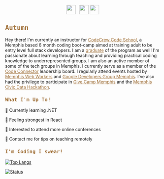 <p align='center'>
<a href="https://dev.to/autumn_ragland"><img height="30" src="https://raw.githubusercontent.com/WaylonWalker/WaylonWalker/main/icon/dev.png"></a>&nbsp;&nbsp;
<a href="https://instagram.com/autumn_tech"><img height="30" src="https://github.com/WaylonWalker/WaylonWalker/blob/main/icon/instagram.jpg?raw=true"></a>
<a href="https://www.linkedin.com/in/autumn-ragland/"><img height="30" src="https://github.com/WaylonWalker/WaylonWalker/blob/main/icon/linkedin.png?raw=true"></a>
</p>

<h2 style="color: #a1723b; font-family: 'Inconsolata', monospace;">Autumn</h2> 
Hey there! I'm currently an instructor for <a style="color: #a1723b;" href="https://code-crew.org/">CodeCrew Code School</a>, a Memphis based 6 month coding boot-camp aimed at training adult to be entry level full stack developers. I am a <a style="color: #a1723b;" href="https://https://www.code-crew.org/alumni-portfolios">graduate</a> of the program as well! I'm passionate about learning through teaching and providing practical coding knowledge to underrepresented groups. I am also an active member of some of the tech groups in Memphis. I currently serve as a member of the <a style="color: #a1723b;" href="https://codeconnector.io/">Code Connector</a> leadership board. I regularly attend events hosted by <a style="color: #a1723b;" href="https://memphiswebworkers.com/ ">Memphis Web Workers</a> and <a style="color: #a1723b;" href="https://www.linkedin.com/company/gdg-memphis/">Google Developers Group Memphis</a>. I've also had the privilege to participate in <a style="color: #a1723b;" href="https://www.givecampmemphis.org/">Give Camp Memphis</a> and the <a style="color: #a1723b;" href="https://memphisdatahack.com/">Memphis Civic Data Hackathon</a>.

<h3 style="color: #a1723b; font-family: 'Inconsolata', monospace;">What I'm Up To!</h3>
🌟 Currently learning .NET

💫 Feeling strongest in React

💖 Interested to attend more online conferences

🌠 Contact me for tips on teaching remotely


<h3 style="color: #a1723b; font-family: 'Inconsolata', monospace;">I'm Coding I swear!</h3>

[![Top Langs](https://github-readme-stats.vercel.app/api/top-langs/?username=autumn-ragland&title_color=a1723b&layout=compact)](https://github.com/anuraghazra/github-readme-stats)

[![Status](https://github-readme-stats.vercel.app/api?username=autumn-ragland&title_color=a1723b&show_icons=true&count_private=true)](https://github.com/anuraghazra/github-readme-stats)

